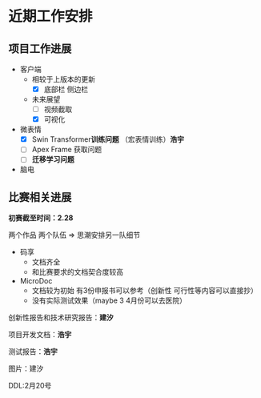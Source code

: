 # 近期工作安排



## 项目工作进展

- 客户端
  - 相较于上版本的更新
    - [x] 底部栏 侧边栏
  - 未来展望
    - [ ] 视频截取
    - [x] 可视化
- 微表情
  - [x] Swin Transformer**训练问题** （宏表情训练）**浩宇**
  - [ ] Apex Frame 获取问题
  - [ ] **迁移学习问题**
- 脑电



## 比赛相关进展

**初赛截至时间：2.28**

两个作品 两个队伍  => 思潮安排另一队细节

- 码享
  - 文档齐全
  - 和比赛要求的文档契合度较高
- MicroDoc
  - 文档较为初始 有3份申报书可以参考（创新性 可行性等内容可以直接抄）
  - 没有实际测试效果（maybe 3 4月份可以去医院）



创新性报告和技术研究报告：**建汐**

项目开发文档：**浩宇**

测试报告：**浩宇**

图片：建汐 

DDL:2月20号
